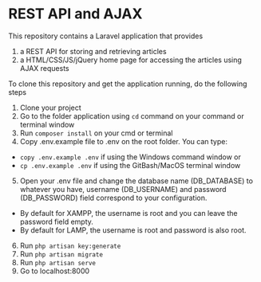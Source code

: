 # REST API and AJAX

This repository contains a Laravel application that provides
1. a REST API for storing and retrieving articles
2. a HTML/CSS/JS/jQuery home page for accessing the articles using AJAX requests

To clone this repository and get the application running, do the following steps
1. Clone your project
2. Go to the folder application using `cd` command on your command or terminal window
3. Run `composer install` on your cmd or terminal
4. Copy .env.example file to .env on the root folder. You can type:
 * `copy .env.example .env` if using the Windows command window or
 * `cp .env.example .env` if using the GitBash/MacOS terminal window
5. Open your .env file and change the database name (DB_DATABASE) to whatever you have, username (DB_USERNAME) and password (DB_PASSWORD) field correspond to your configuration.
 * By default for XAMPP, the username is root and you can leave the password field empty.
 * By default for LAMP, the username is root and password is also root.
6. Run `php artisan key:generate`
7. Run `php artisan migrate`
8. Run `php artisan serve`
9. Go to localhost:8000
